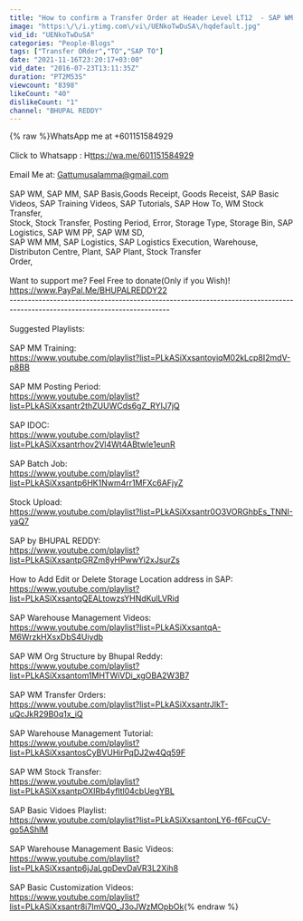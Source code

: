```yaml
---
title: "How to confirm a Transfer Order at Header Level LT12  - SAP WM VIDEOS"
image: "https:\/\/i.ytimg.com\/vi\/UENkoTwDuSA\/hqdefault.jpg"
vid_id: "UENkoTwDuSA"
categories: "People-Blogs"
tags: ["Transfer ORder","TO","SAP TO"]
date: "2021-11-16T23:20:17+03:00"
vid_date: "2016-07-23T13:11:35Z"
duration: "PT2M53S"
viewcount: "8398"
likeCount: "40"
dislikeCount: "1"
channel: "BHUPAL REDDY"
---
```

{% raw %}WhatsApp me at +601151584929<br /><br />Click to Whatsapp :  H<a rel="nofollow" target="blank" href="ttps://wa.me/601151584929">ttps://wa.me/601151584929</a><br /><br />Email Me at: Gattumusalamma@gmail.com<br /><br />SAP WM, SAP MM, SAP Basis,Goods Receipt, Goods Receist, SAP Basic Videos, SAP Training Videos, SAP Tutorials, SAP How To, WM Stock Transfer, <br />Stock, Stock Transfer, Posting Period, Error, Storage Type, Storage Bin, SAP Logistics, SAP WM PP, SAP WM SD,<br />SAP WM MM, SAP Logistics, SAP Logistics Execution, Warehouse, Distributon Centre, Plant, SAP Plant, Stock Transfer <br />Order,<br /><br />Want to support me? Feel Free to donate(Only if you Wish)!<br /><a rel="nofollow" target="blank" href="https://www.PayPal.Me/BHUPALREDDY22">https://www.PayPal.Me/BHUPALREDDY22</a><br />--------------------------------------------------------------------------------------------------------------------------<br /><br />Suggested Playlists:<br /><br />SAP MM Training:<br /><a rel="nofollow" target="blank" href="https://www.youtube.com/playlist?list=PLkASiXxsantoyiqM02kLcp8I2mdV-p8BB">https://www.youtube.com/playlist?list=PLkASiXxsantoyiqM02kLcp8I2mdV-p8BB</a><br /><br />SAP MM Posting Period:<br /><a rel="nofollow" target="blank" href="https://www.youtube.com/playlist?list=PLkASiXxsantr2thZUUWCds6gZ_RYIJ7jQ">https://www.youtube.com/playlist?list=PLkASiXxsantr2thZUUWCds6gZ_RYIJ7jQ</a><br /><br />SAP IDOC:<br /><a rel="nofollow" target="blank" href="https://www.youtube.com/playlist?list=PLkASiXxsantrhov2Vl4Wt4ABtwle1eunR">https://www.youtube.com/playlist?list=PLkASiXxsantrhov2Vl4Wt4ABtwle1eunR</a><br /><br />SAP Batch Job:<br /><a rel="nofollow" target="blank" href="https://www.youtube.com/playlist?list=PLkASiXxsantp6HK1Nwm4rr1MFXc6AFjyZ">https://www.youtube.com/playlist?list=PLkASiXxsantp6HK1Nwm4rr1MFXc6AFjyZ</a><br /><br />Stock Upload:<br /><a rel="nofollow" target="blank" href="https://www.youtube.com/playlist?list=PLkASiXxsantr0O3VORGhbEs_TNNI-yaQ7">https://www.youtube.com/playlist?list=PLkASiXxsantr0O3VORGhbEs_TNNI-yaQ7</a><br /><br />SAP by BHUPAL REDDY:<br /><a rel="nofollow" target="blank" href="https://www.youtube.com/playlist?list=PLkASiXxsantpGRZm8yHPwwYi2xJsurZs">https://www.youtube.com/playlist?list=PLkASiXxsantpGRZm8yHPwwYi2xJsurZs</a><br /><br />How to Add Edit or Delete Storage Location address in SAP:<br /><a rel="nofollow" target="blank" href="https://www.youtube.com/playlist?list=PLkASiXxsantqQEALtowzsYHNdKulLVRid">https://www.youtube.com/playlist?list=PLkASiXxsantqQEALtowzsYHNdKulLVRid</a><br /><br />SAP Warehouse Management Videos:<br /><a rel="nofollow" target="blank" href="https://www.youtube.com/playlist?list=PLkASiXxsantqA-M6WrzkHXsxDbS4Uiydb">https://www.youtube.com/playlist?list=PLkASiXxsantqA-M6WrzkHXsxDbS4Uiydb</a><br /><br />SAP WM Org Structure by Bhupal Reddy:<br /><a rel="nofollow" target="blank" href="https://www.youtube.com/playlist?list=PLkASiXxsantom1MHTWiVDi_xgOBA2W3B7">https://www.youtube.com/playlist?list=PLkASiXxsantom1MHTWiVDi_xgOBA2W3B7</a><br /><br />SAP WM Transfer Orders:<br /><a rel="nofollow" target="blank" href="https://www.youtube.com/playlist?list=PLkASiXxsantrJlkT-uQcJkR29B0q1x_iQ">https://www.youtube.com/playlist?list=PLkASiXxsantrJlkT-uQcJkR29B0q1x_iQ</a><br /><br />SAP Warehouse Management Tutorial:<br /><a rel="nofollow" target="blank" href="https://www.youtube.com/playlist?list=PLkASiXxsantosCyBVUHirPqDJ2w4Qq59F">https://www.youtube.com/playlist?list=PLkASiXxsantosCyBVUHirPqDJ2w4Qq59F</a><br /><br />SAP WM Stock Transfer:<br /><a rel="nofollow" target="blank" href="https://www.youtube.com/playlist?list=PLkASiXxsantpOXIRb4yfltl04cbUegYBL">https://www.youtube.com/playlist?list=PLkASiXxsantpOXIRb4yfltl04cbUegYBL</a><br /><br />SAP Basic Vidoes Playlist:<br /><a rel="nofollow" target="blank" href="https://www.youtube.com/playlist?list=PLkASiXxsantonLY6-f6FcuCV-go5AShlM">https://www.youtube.com/playlist?list=PLkASiXxsantonLY6-f6FcuCV-go5AShlM</a><br /><br />SAP Warehouse Management Basic Videos: <br /><a rel="nofollow" target="blank" href="https://www.youtube.com/playlist?list=PLkASiXxsantp6jJaLgpDevDaVR3L2Xih8">https://www.youtube.com/playlist?list=PLkASiXxsantp6jJaLgpDevDaVR3L2Xih8</a><br /><br />SAP Basic Customization Videos:<br /><a rel="nofollow" target="blank" href="https://www.youtube.com/playlist?list=PLkASiXxsantr8i7ImVQ0_J3oJWzMOpbOk">https://www.youtube.com/playlist?list=PLkASiXxsantr8i7ImVQ0_J3oJWzMOpbOk</a>{% endraw %}
